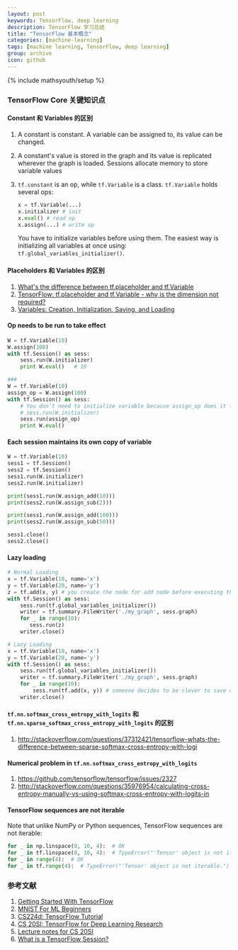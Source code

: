 ```yaml
---
layout: post
keywords: TensorFlow, deep learning
description: TensorFlow 学习总结
title: "TensorFlow 基本概念"
categories: [machine-learning]
tags: [machine learning, TensorFlow, deep learning]
group: archive
icon: github
---
```

{% include mathsyouth/setup %}


### TensorFlow Core 关键知识点

#### Constant 和 Variables 的区别

1. A constant is constant. A variable can be assigned to, its value can be changed.
2. A constant's value is stored in the graph and its value is replicated wherever the graph is loaded. Sessions allocate memory to store variable values
3. `tf.constant` is an op, while `tf.Variable` is a class. `tf.Variable` holds several ops:

   ```Python
   x = tf.Variable(...)
   x.initializer # init
   x.eval() # read op
   x.assign(...) # write op
   ```
   You have to initialize variables before using them. The easiest way is initializing all variables at once using: `tf.global_variables_initializer()`.

#### Placeholders 和 Variables 的区别

1. [What's the difference between tf.placeholder and tf.Variable](http://stackoverflow.com/questions/36693740/whats-the-difference-between-tf-placeholder-and-tf-variable)
1. [TensorFlow: tf.placeholder and tf.Variable - why is the dimension not required?](http://stackoverflow.com/questions/41352745/tensorflow-tf-placeholder-and-tf-variable-why-is-the-dimension-not-required)
1. [Variables: Creation, Initialization, Saving, and Loading](https://www.tensorflow.org/programmers_guide/variables)

#### Op needs to be run to take effect

```Python
W = tf.Variable(10)
W.assign(100)
with tf.Session() as sess:
    sess.run(W.initializer)
    print W.eval()   # 10

###
W = tf.Variable(10)
assign_op = W.assign(100)
with tf.Session() as sess:
    # You don’t need to initialize variable because assign_op does it for you
    # sess.run(W.initializer)
    sess.run(assign_op)
    print W.eval()
```

#### Each session maintains its own copy of variable

```Python
W = tf.Variable(10)
sess1 = tf.Session()
sess2 = tf.Session()
sess1.run(W.initializer)
sess2.run(W.initializer)

print(sess1.run(W.assign_add(10)))
print(sess2.run(W.assign_sub(2)))

print(sess1.run(W.assign_add(100)))
print(sess2.run(W.assign_sub(50)))

sess1.close()
sess2.close()
```

#### Lazy loading

```Python
# Normal Loading
x = tf.Variable(10, name='x')
y = tf.Variable(20, name='y')
z = tf.add(x, y) # you create the node for add node before executing the graph
with tf.Session() as sess:
    sess.run(tf.global_variables_initializer())
    writer = tf.summary.FileWriter('./my_graph', sess.graph)
    for _ in range(10):
       sess.run(z)
    writer.close()

# Lazy Loading
x = tf.Variable(10, name='x')
y = tf.Variable(20, name='y')
with tf.Session() as sess:
    sess.run(tf.global_variables_initializer())
    writer = tf.summary.FileWriter('./my_graph', sess.graph)
    for _ in range(10):
        sess.run(tf.add(x, y)) # someone decides to be clever to save one line of code
    writer.close()
```

#### `tf.nn.softmax_cross_entropy_with_logits` 和 `tf.nn.sparse_softmax_cross_entropy_with_logits` 的区别

1. http://stackoverflow.com/questions/37312421/tensorflow-whats-the-difference-between-sparse-softmax-cross-entropy-with-logi

#### Numerical problem in `tf.nn.softmax_cross_entropy_with_logits`

1. https://github.com/tensorflow/tensorflow/issues/2327
1. http://stackoverflow.com/questions/35976954/calculating-cross-entropy-manually-vs-using-softmax-cross-entropy-with-logits-in

#### TensorFlow sequences are not iterable

Note that unlike NumPy or Python sequences, TensorFlow sequences are not iterable:

```Python
for _ in np.linspace(0, 10, 4):  # OK
for _ in tf.linspace(0, 10, 4):  # TypeError("'Tensor' object is not iterable.")
for _ in range(4):  # OK
for _ in tf.range(4):  # TypeError("'Tensor' object is not iterable.")
```

### 参考文献

1. [Getting Started With TensorFlow](https://www.tensorflow.org/get_started/get_started)
1. [MNIST For ML Beginners](https://www.tensorflow.org/get_started/mnist/beginners)
1. [CS224d: TensorFlow Tutorial](https://cs224d.stanford.edu/lectures/CS224d-Lecture7.pdf)
1. [CS 20SI: TensorFlow for Deep Learning Research](http://web.stanford.edu/class/cs20si/syllabus.html)
1. [Lecture notes for CS 20SI](http://web.stanford.edu/class/cs20si/lectures/)
1. [What is a TensorFlow Session?](http://danijar.com/what-is-a-tensorflow-session/)
